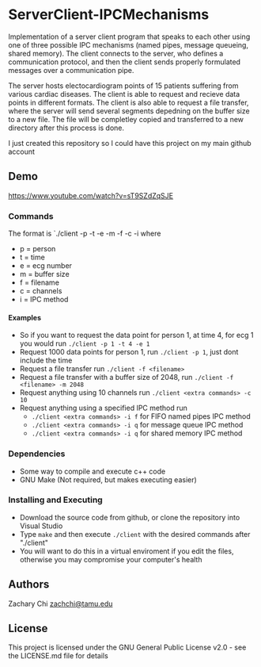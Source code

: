 # ServerClient-IPCMechanisms

Implementation of a server client program that speaks to each other using one of three possible IPC mechanisms (named pipes, message queueing, shared memory). The client connects to the server, who defines a 
communication protocol, and then the client sends properly formulated messages over a communication pipe. 

The server hosts electocardiogram points of 15 patients suffering from various cardiac diseases. The client is able to request and recieve data points in different formats.
The client is also able to request a file transfer, where the server will send several segments depedning on the buffer size to a new file. The file will be completley copied
and transferred to a new directory after this process is done.

I just created this repository so I could have this project on my main github account

## Demo

https://www.youtube.com/watch?v=sT9SZdZqSJE

### Commands

The format is `./client -p -t -e -m -f -c -i
where
* p = person
* t = time
* e = ecg number
* m = buffer size
* f = filename
* c = channels
* i = IPC method

#### Examples
* So if you want to request the data point for person 1, at time 4, for ecg 1 you would run `./client -p 1 -t 4 -e 1`
* Request 1000 data points for person 1, run `./client -p 1`, just dont include the time
* Request a file transfer run `./client -f <filename>`
* Request a file transfer with a buffer size of 2048, run `./client -f <filename> -m 2048`
* Request anything using 10 channels run `./client <extra commands> -c 10`
* Request anything using a specified IPC method run
  * `./client <extra commands> -i f` for FIFO named pipes IPC method
  * `./client <extra commands> -i q` for message queue IPC method
  * `./client <extra commands> -i q` for shared memory IPC method
  


### Dependencies

* Some way to compile and execute c++ code
* GNU Make (Not required, but makes executing easier)

### Installing and Executing

* Download the source code from github, or clone the repository into Visual Studio
* Type `make` and then execute `./client` with the desired commands after "./client"
* You will want to do this in a virtual enviroment if you edit the files, otherwise you may compromise your computer's health

## Authors

Zachary Chi
zachchi@tamu.edu

## License

This project is licensed under the GNU General Public License v2.0 - see the LICENSE.md file for details
